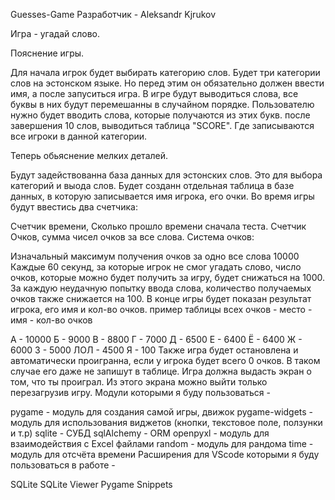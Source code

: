 Guesses-Game
Разработчик - Aleksandr Kjrukov

Игра - угадай слово.

Пояснение игры.

Для начала игрок будет выбирать категорию слов. Будет три категории слов на эстонском языке. Но перед этим он обязательно должен ввести имя, а после запуситься игра. В игре будут выводиться слова, все буквы в них будут перемешанны в случайном порядке. Пользователю нужно будет вводить слова, которые получаются из этих букв. после завершения 10 слов, выводиться таблица "SCORE". Где записываются все игроки в данной категории.

Теперь обьяснение мелких деталей.

Будут задействованна база данных для эстонских слов. Это для выбора категорий и выода слов. Будет созданн отдельная таблица в базе данных, в которую записывается имя игрока, его очки. Во время игры будут ввестись два счетчика:


Счетчик времени, Сколько прошло времени сначала теста.
Счетчик Очков, сумма чисел очков за все слова.
Система очков:

Изначальный максимум получения очков за одно все слова 10000
Каждые 60 секунд, за которые игрок не смог угадать слово, число очков, которые можно будет получить за игру, будет снижаться на 1000.
За каждую неудачную попытку ввода слова, количество получаемых очков также снижается на 100. В конце игры будет показан результат игрока, его имя и кол-во очков. 
пример таблицы всех очков - место - имя - кол-во очков

А - 10000
Б - 9000
В - 8800
Г - 7000
Д - 6500
Е - 6400
Ё - 6400
Ж - 6000
З - 5000
ЛОЛ - 4500
Я - 100
Также игра будет остановлена и автоматически проигранна, если у игрока будет всего 0 очков. В таком случае его даже не запишут в таблице. Игра должна выдасть экран о том, что ты проиграл. Из этого экрана можно выйти только перезагрузив игру.
Модули которыми я буду пользоваться -

pygame - модуль для создания самой игры, движок
pygame-widgets - модуль для использования виджетов (кнопки, текстовое поле, ползунки и т.р)
sqlite - СУБД
sqlAlchemy - ORM
openpyxl - модуль для взаимодействия с Excel файлами
random - модуль для рандома
time - модуль для отсчёта времени
Расширения для VScode которыми я буду пользоваться в работе -

SQLite
SQLite Viewer
Pygame Snippets
